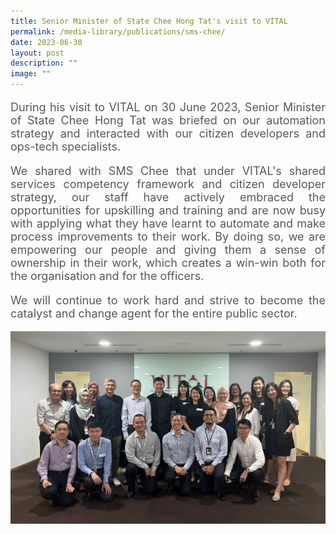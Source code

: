 ```yaml
---
title: Senior Minister of State Chee Hong Tat's visit to VITAL
permalink: /media-library/publications/sms-chee/
date: 2023-06-30
layout: post
description: ""
image: ""
---
```

<p style="font-size: 18px;color:#585858;text-align:justify;">
During his visit to VITAL on 30 June 2023, Senior Minister of State Chee Hong Tat was briefed on our automation strategy and interacted with our citizen developers and ops-tech specialists.
</p>

<p style="font-size: 18px;color:#585858;text-align:justify;">
We shared with SMS Chee that under VITAL's shared services competency framework and citizen developer strategy, our staff have actively embraced the opportunities for upskilling and training and are now busy with applying what they have learnt to automate and make process improvements to their work. By doing so, we are empowering our people and giving them a sense of ownership in their work, which creates a win-win both for the organisation and for the officers.
</p>

<p style="font-size: 18px;color:#585858;text-align:justify;">
We will continue to work hard and strive to become the catalyst and change agent for the entire public sector.
</p>

<img src="/images/Media/sms visit.jpg">
